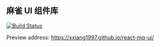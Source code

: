 ## 麻雀 UI 组件库

[![Build Status](https://travis-ci.com/djChan97/react-mq-ui.svg?branch=master)](https://travis-ci.com/XXIANG1997/react-mq-ui)

Preview address: https://xxiang1997.github.io/react-mq-ui/
